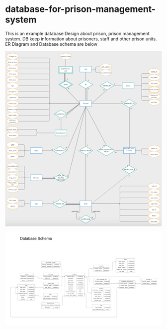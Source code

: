 # database-for-prison-management-system

This is an example database Design about prison, prison management system. DB keep information about prisoners, staff and other prison units. ER Diagram and Database schema are below



![alt text](https://github.com/AhmetNSHN/database-for-prison-management-system/blob/main/%20Entity%20Relationship%20Diagram.png)



![alt text](https://github.com/AhmetNSHN/database-for-prison-management-system/blob/main/Database%20Schema.png)
